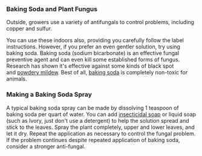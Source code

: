 
### Baking Soda and Plant Fungus

Outside, growers use a variety of antifungals to control problems, including copper and sulfur.

You can use these indoors also, providing you carefully follow the label instructions. However, if you prefer an even gentler solution, try using baking soda. Baking soda (sodium bicarbonate) is an effective fungal preventive agent and can even kill some established forms of fungus. Research has shown it's effective against some kinds of black spot and [powdery mildew](https://www.thespruce.com/whats-wrong-with-my-roses-1402961). Best of all, [baking soda](https://www.thespruce.com/baking-soda-for-controlling-powdery-mildew-1402520) is completely non-toxic for animals.

### Making a Baking Soda Spray

A typical baking soda spray can be made by dissolving 1 teaspoon of baking soda per quart of water. You can add [insecticidal soap](https://www.thespruce.com/how-to-use-insecticidal-soap-1902893) or liquid soap (such as Ivory, just don't use a detergent) to help the solution spread and stick to the leaves. Spray the plant completely, upper and lower leaves, and let it dry. Repeat the application as necessary to control the fungal problem. If the problem continues despite repeated application of baking soda, consider a stronger anti-fungal.